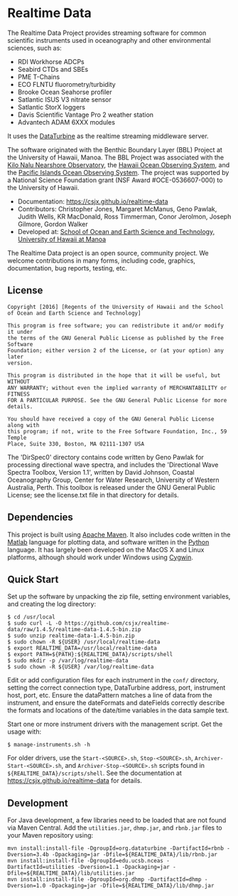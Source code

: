 Realtime Data
=============

The Realtime Data Project provides streaming software for common scientific instruments used in oceanography and other environmental sciences, such as:

* RDI Workhorse ADCPs
* Seabird CTDs and SBEs
* PME T-Chains
* ECO FLNTU fluorometry/turbidity
* Brooke Ocean Seahorse profiler
* Satlantic ISUS V3 nitrate sensor
* Satlantic StorX loggers
* Davis Scientific Vantage Pro 2 weather station
* Advantech ADAM 6XXX modules

It uses the [DataTurbine](http://dataturbine.org) as the realtime streaming middleware server. 

The software originated with the Benthic Boundary Layer (BBL) Project at the University of Hawaii, Manoa. The BBL Project was associated with the [Kilo Nalu Nearshore Observatory](http://www.soest.hawaii.edu/OE/KiloNalu/), the [Hawaii Ocean Observing System](http://soest.hawaii.edu/hioos), and the [Pacific Islands Ocean Observing System](http://pacioos.org). The project was supported by a National Science Foundation grant (NSF Award #OCE-0536607-000) to the University of Hawaii.

* Documentation: https://csjx.github.io/realtime-data
* Contributors: Christopher Jones, Margaret McManus, Geno Pawlak, Judith Wells, KR MacDonald, Ross Timmerman, Conor Jerolmon, Joseph Gilmore, Gordon Walker
* Developed at: [School of Ocean and Earth Science and Technology, University of Hawaii at Manoa](http://soest.hawaii.edu)

The Realtime Data project is an open source, community project.  We welcome contributions in many forms, including code, graphics, documentation, bug reports, testing, etc.

License
-------
```
Copyright [2016] [Regents of the University of Hawaii and the School of Ocean and Earth Science and Technology]

This program is free software; you can redistribute it and/or modify it under
the terms of the GNU General Public License as published by the Free Software
Foundation; either version 2 of the License, or (at your option) any later
version.

This program is distributed in the hope that it will be useful, but WITHOUT
ANY WARRANTY; without even the implied warranty of MERCHANTABILITY or FITNESS
FOR A PARTICULAR PURPOSE. See the GNU General Public License for more details.

You should have received a copy of the GNU General Public License along with
this program; if not, write to the Free Software Foundation, Inc., 59 Temple
Place, Suite 330, Boston, MA 02111-1307 USA
```

The 'DirSpec0' directory contains code written by Geno Pawlak for processing directional wave spectra, and includes the 'Directional Wave Spectra Toolbox, Version 1.1', written by David Johnson, Coastal Oceanography Group, Center for Water Research, University of Western Australia, Perth. This toolbox is released under the GNU General Public License; see the license.txt file in that directory for details.

Dependencies
------------

This project is built using [Apache Maven](http://maven.apache.org). It also includes code written in the [Matlab](http://mathworks.com) language for plotting data, and software written in the [Python](http://python.org) language. It has largely been developed on the MacOS X and Linux platforms, although should work under Windows using [Cygwin](http://cygwin.com).

Quick Start
-----------

Set up the software by unpacking the zip file, setting environment variables, and creating the log directory:
    
    $ cd /usr/local
    $ sudo curl -L -O https://github.com/csjx/realtime-data/raw/1.4.5/realtime-data-1.4.5-bin.zip
    $ sudo unzip realtime-data-1.4.5-bin.zip
    $ sudo chown -R ${USER} /usr/local/realtime-data
    $ export REALTIME_DATA=/usr/local/realtime-data
    $ export PATH=${PATH}:${REALTIME_DATA}/scripts/shell
    $ sudo mkdir -p /var/log/realtime-data
    $ sudo chown -R ${USER} /var/log/realtime-data
    
Edit or add configuration files for each instrument in the `conf/` directory, setting the correct connection type, DataTurbine address, port, instrument host, port, etc.  Ensure the dataPattern matches a line of data from the instrument, and ensure the dateFormats and dateFields correctly describe the formats and locations of the date/time variables in the data sample text.

Start one or more instrument drivers with the management script. Get the usage with:

    $ manage-instruments.sh -h
    
For older drivers, use the `Start-<SOURCE>.sh`, `Stop-<SOURCE>.sh`,  `Archiver-Start-<SOURCE>.sh`, and  `Archiver-Stop-<SOURCE>.sh` scripts found in `${REALTIME_DATA}/scripts/shell`.  See the documentation at https://csjx.github.io/realtime-data for details.

Development
-----------
For Java development, a few libraries need to be loaded that are not found via Maven Central.  Add the `utilities.jar`, `dhmp.jar`, and `rbnb.jar` files to your Maven repository using:

    mvn install:install-file -DgroupId=org.dataturbine -DartifactId=rbnb -Dversion=3.4b -Dpackaging=jar -Dfile=${REALTIME_DATA}/lib/rbnb.jar
    mvn install:install-file -DgroupId=edu.ucsb.nceas -DartifactId=utilities -Dversion=1.1 -Dpackaging=jar -Dfile=${REALTIME_DATA}/lib/utilities.jar
    mvn install:install-file -DgroupId=org.dhmp -DartifactId=dhmp -Dversion=1.0 -Dpackaging=jar -Dfile=${REALTIME_DATA}/lib/dhmp.jar




